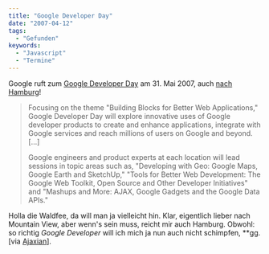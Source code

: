 ```yaml
---
title: "Google Developer Day"
date: "2007-04-12"
tags:
  - "Gefunden"
keywords:
  - "Javascript"
  - "Termine"
---
```


Google ruft zum [Google Developer Day](http://www.google.com/intl/en/press/pressrel/developerday2007.html) am 31. Mai 2007, auch [nach Hamburg](http://www.google.com/events/developerday/de/details.html)!

> Focusing on the theme "Building Blocks for Better Web Applications," Google Developer Day will explore innovative uses of Google developer products to create and enhance applications, integrate with Google services and reach millions of users on Google and beyond.\[...\]
>
> Google engineers and product experts at each location will lead sessions in topic areas such as, "Developing with Geo: Google Maps, Google Earth and SketchUp," "Tools for Better Web Development: The Google Web Toolkit, Open Source and Other Developer Initiatives" and "Mashups and More: AJAX, Google Gadgets and the Google Data APIs."

Holla die Waldfee, da will man ja vielleicht hin. Klar, eigentlich lieber nach Mountain View, aber wenn's sein muss, reicht mir auch Hamburg. Obwohl: so richtig _Google Developer_ will ich mich ja nun auch nicht schimpfen, \*\*gg. \[via [Ajaxian](http://ajaxian.com/archives/google-developer-day-worldwide-event-on-may-31st-2007)\].


